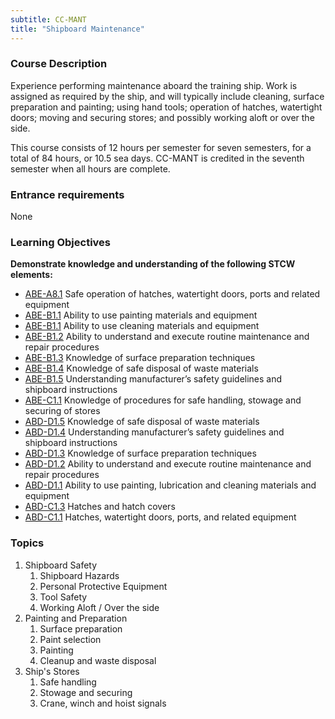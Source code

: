 ```yaml
---
subtitle: CC-MANT
title: "Shipboard Maintenance"
---
```


### Course Description

Experience performing maintenance aboard the training ship. Work is assigned as required by the ship, and will typically include cleaning, surface preparation and painting; using hand tools; operation of hatches, watertight doors; moving and securing stores; and possibly working aloft or over the side.

This course consists of 12 hours per semester for seven semesters, for a total of 84 hours, or 10.5 sea days. CC-MANT is credited in the seventh semester when all hours are complete.

### Entrance requirements

None

### Learning Objectives

**Demonstrate knowledge and understanding of the following STCW elements:**

* [ABE-A8.1]({{site.baseurl}}/tables/35.html#ABE-A8.1) Safe operation of hatches, watertight doors, ports and related equipment
* [ABE-B1.1]({{site.baseurl}}/tables/35.html#ABE-B1.1) Ability to use painting materials and equipment
* [ABE-B1.1]({{site.baseurl}}/tables/35.html#ABE-B1.1) Ability to use cleaning materials and equipment
* [ABE-B1.2]({{site.baseurl}}/tables/35.html#ABE-B1.2) Ability to understand and execute routine maintenance and repair procedures
* [ABE-B1.3]({{site.baseurl}}/tables/35.html#ABE-B1.3) Knowledge of surface preparation techniques
* [ABE-B1.4]({{site.baseurl}}/tables/35.html#ABE-B1.4) Knowledge of safe disposal of waste materials
* [ABE-B1.5]({{site.baseurl}}/tables/35.html#ABE-B1.5) Understanding manufacturer’s safety guidelines and shipboard instructions
* [ABE-C1.1]({{site.baseurl}}/tables/35.html#ABE-C1.1) Knowledge of procedures for safe handling, stowage and securing of stores
* [ABD-D1.5]({{site.baseurl}}/tables/25.html#ABD-D1.5) Knowledge of safe disposal of waste materials
* [ABD-D1.4]({{site.baseurl}}/tables/25.html#ABD-D1.4) Understanding manufacturer’s safety guidelines and shipboard instructions
* [ABD-D1.3]({{site.baseurl}}/tables/25.html#ABD-D1.3) Knowledge of surface preparation techniques
* [ABD-D1.2]({{site.baseurl}}/tables/25.html#ABD-D1.2) Ability to understand and execute routine maintenance and repair procedures
* [ABD-D1.1]({{site.baseurl}}/tables/25.html#ABD-D1.1) Ability to use painting, lubrication and cleaning materials and equipment
* [ABD-C1.3]({{site.baseurl}}/tables/25.html#ABD-C1.3) Hatches and hatch covers
* [ABD-C1.1]({{site.baseurl}}/tables/25.html#ABD-C1.1) Hatches, watertight doors, ports, and related equipment


### Topics

1. Shipboard Safety
	1. Shipboard Hazards
	2. Personal Protective Equipment
	3. Tool Safety
	4. Working Aloft / Over the side
2. Painting and Preparation
	1. Surface preparation
	2. Paint selection
	3. Painting
	4. Cleanup and waste disposal
3. Ship's Stores	 
	1. Safe handling
	2. Stowage and securing
	3. Crane, winch and hoist signals




